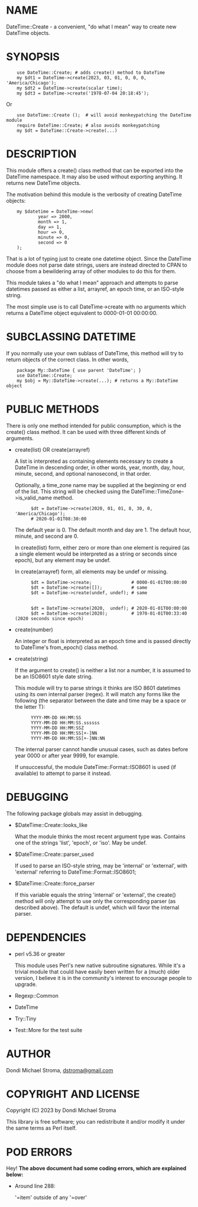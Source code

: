 # NAME

DateTime::Create - a convenient, "do what I mean" way to create new DateTime
objects.

# SYNOPSIS

        use DateTime::Create; # adds create() method to DateTime
        my $dt1 = DateTime->create(2023, 03, 01, 0, 0, 0, 'America/Chicago');
        my $dt2 = DateTime->create(scalar time);
        my $dt3 = DateTime->create('1978-07-04 20:18:45');

Or

        use DateTime::Create ();  # will avoid monkeypatching the DateTime module
        require DateTime::Create; # also avoids monkeypatching
        my $dt = DateTime::Create->create(...) 

# DESCRIPTION

This module offers a create() class method that can be exported into the
DateTime namespace. It may also be used without exporting anything. It
returns new DateTime objects.

The motivation behind this module is the verbosity of creating DateTime objects:

        my $datetime = DateTime->new(
                year => 2000,
                month => 1,
                day => 1,
                hour => 0,
                minute => 0,
                second => 0
        );

That is a lot of typing just to create one datetime object. Since the DateTime
module does not parse date strings, users are instead directed to CPAN to
choose from a bewildering array of other modules to do this for them.

This module takes a "do what I mean" approach and attempts to parse datetimes
passed as either a list, arrayref, an epoch time, or an ISO-style string.

The most simple use is to call DateTime->create with no arguments which returns
a DateTime object equivalent to 0000-01-01 00:00:00.

# SUBCLASSING DATETIME

If you normally use your own sublass of DateTime, this method will try to
return objects of the correct class. In other words,

        package My::DateTime { use parent 'DateTime'; }
        use DateTime::Create;
        my $obj = My::DateTime->create(...); # returns a My::DateTime object

# PUBLIC METHODS

There is only one method intended for public consumption, which is the
create() class method. It can be used with three different kinds of arguments.

- create(list) OR create(arrayref)

    A list is interpreted as containing elements necessary to create a DateTime in 
    descending order, in other words, year, month, day, hour, minute, second,
    and optional nanosecond, in that order.

    Optionally, a time\_zone name may be supplied at the beginning or end of the list.
    This string will be checked using the DateTime::TimeZone->is\_valid\_name method.

            $dt = DateTime->create(2020, 01, 01, 8, 30, 0, 'America/Chicago');
            # 2020-01-01T08:30:00

    The default year is 0. The default month and day are 1. The default hour,
    minute, and second are 0.

    In create(list) form, either zero or more than one element is required (as
    a single element would be interpreted as a string or seconds since epoch), but
    any element may be undef.

    In create(arrayref) form, all elements may be undef or
    missing.

            $dt = DateTime->create;               # 0000-01-01T00:00:00
            $dt = DateTime->create([]);           # same
            $dt = DateTime->create(undef, undef); # same


            $dt = DateTime->create(2020,  undef); # 2020-01-01T00:00:00
            $dt = DateTime->create(2020);         # 1970-01-01T00:33:40 (2020 seconds since epoch)

- create(number)

    An integer or float is interpreted as an epoch time and is passed directly
    to DateTime's from\_epoch() class method.

- create(string)

    If the argument to create() is neither a list nor a number, it is assumed to
    be an ISO8601 style date string.

    This module will try to parse strings it thinks are ISO 8601 datetimes using
    its own internal parser (regex). It will match any forms like the following
    (the separator between the date and time may be a space or the letter T):

            YYYY-MM-DD HH:MM:SS
            YYYY-MM-DD HH:MM:SS.ssssss
            YYYY-MM-DD HH:MM:SSZ
            YYYY-MM-DD HH:MM:SS[+-]NN
            YYYY-MM-DD HH:MM:SS[+-]NN:NN

    The internal parser cannot handle unusual cases, such as dates before year 0000
    or after year 9999, for example.

    If unsuccessful, the module DateTime::Format::ISO8601 is used (if available)
    to attempt to parse it instead.

# DEBUGGING

The following package globals may assist in debugging.

- $DateTime::Create::looks\_like

    What the module thinks the most recent argument type was. Contains one of the
    strings 'list', 'epoch', or 'iso'. May be undef.

- $DateTime::Create::parser\_used

    If used to parse an ISO-style string, may be 'internal' or 'external', with
    'external' referring to DateTime::Format::ISO8601;

- $DateTime::Create::force\_parser

    If this variable equals the string 'internal' or 'external', the create() method
    will only attempt to use only the corresponding parser (as described above). The
    default is undef, which will favor the internal parser.

# DEPENDENCIES

- perl v5.36 or greater

    This module uses Perl's new native subroutine signatures. While it's a trivial
    module that could have easily been written for a (much) older version, I believe
    it is in the community's interest to encourage people to upgrade.

- Regexp::Common
- DateTime
- Try::Tiny
- Test::More for the test suite

# AUTHOR

Dondi Michael Stroma, <dstroma@gmail.com>

# COPYRIGHT AND LICENSE

Copyright (C) 2023 by Dondi Michael Stroma

This library is free software; you can redistribute it and/or modify
it under the same terms as Perl itself.

# POD ERRORS

Hey! **The above document had some coding errors, which are explained below:**

- Around line 288:

    '=item' outside of any '=over'
